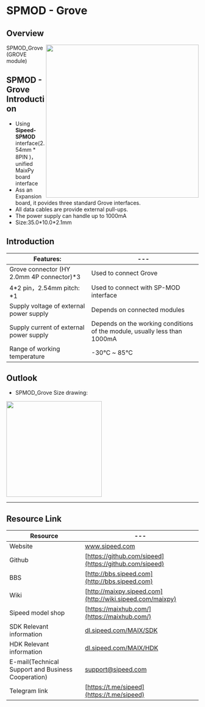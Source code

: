 # SPMOD - Grove


## Overview

<img src="../../assets/spmod/spmod_grove/sp_grove.png" align="right" width="" height="400" />


SPMOD_Grove(GROVE module)

## SPMOD - Grove Introduction

- Using **Sipeed-SPMOD** interface(2.54mm * 8PIN )，unified MaixPy board interface
- Ass an Expansion board, it povides three standard Grove interfaces.
- All data cables are provide external pull-ups.
- The power supply can handle up to 1000mA
- Size:35.0\*10.0\*2.1mm

## Introduction

| Features: | --- |
| --- | -- |
| Grove connector (HY 2.0mm 4P connector)*3 | Used to connect Grove  |
| 4*2 pin，2.54mm pitch: *1 | Used to connect with SP-MOD interface |
| Supply voltage of external power supply | Depends on connected modules |
| Supply current of external power supply | Depends on the working conditions of the module, usually less than 1000mA |
| Range of working temperature | -30℃ ~ 85℃

## Outlook

- SPMOD_Grove Size drawing:

<img src="../../assets/spmod/spmod_grove/sipeed_spmod_grove.png" height="250" />

-----

## Resource Link

| Resource | --- |
| --- | --- |
| Website | www.sipeed.com |
| Github | [https://github.com/sipeed](https://github.com/sipeed) |
| BBS | [http://bbs.sipeed.com](http://bbs.sipeed.com) |
| Wiki | [http://maixpy.sipeed.com](http://wiki.sipeed.com/maixpy) |
| Sipeed model shop | [https://maixhub.com/](https://maixhub.com/) |
| SDK Relevant information | [dl.sipeed.com/MAIX/SDK](dl.sipeed.com/MAIX/SDK) |
| HDK Relevant information | [dl.sipeed.com/MAIX/HDK](dl.sipeed.com/MAIX/HDK) |
| E-mail(Technical Support and Business Cooperation) | [support@sipeed.com](mailto:support@sipeed.com) |
| Telegram link | [https://t.me/sipeed](https://t.me/sipeed) |